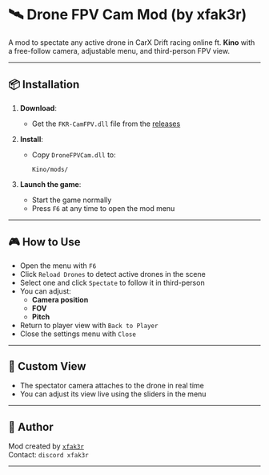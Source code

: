 # 🛰️ Drone FPV Cam Mod (by xfak3r)

A mod to spectate any active drone in CarX Drift racing online ft. **Kino** with a free-follow camera, adjustable menu, and third-person FPV view.

---

## 📦 Installation

1. **Download**:
   - Get the `FKR-CamFPV.dll` file from the [releases](https://github.com/FPVCam/releases)

2. **Install**:
   - Copy `DroneFPVCam.dll` to:
     ```
     Kino/mods/
     ```

3. **Launch the game**:
   - Start the game normally
   - Press `F6` at any time to open the mod menu

---

## 🎮 How to Use

- Open the menu with `F6`
- Click `Reload Drones` to detect active drones in the scene
- Select one and click `Spectate` to follow it in third-person
- You can adjust:
  - **Camera position**
  - **FOV**
  - **Pitch**
- Return to player view with `Back to Player`
- Close the settings menu with `Close`

---

## 🎥 Custom View

- The spectator camera attaches to the drone in real time
- You can adjust its view live using the sliders in the menu

---

## 👤 Author

Mod created by [`xfak3r`](https://github.com/xfak3r)  
Contact: `discord xfak3r`

---
